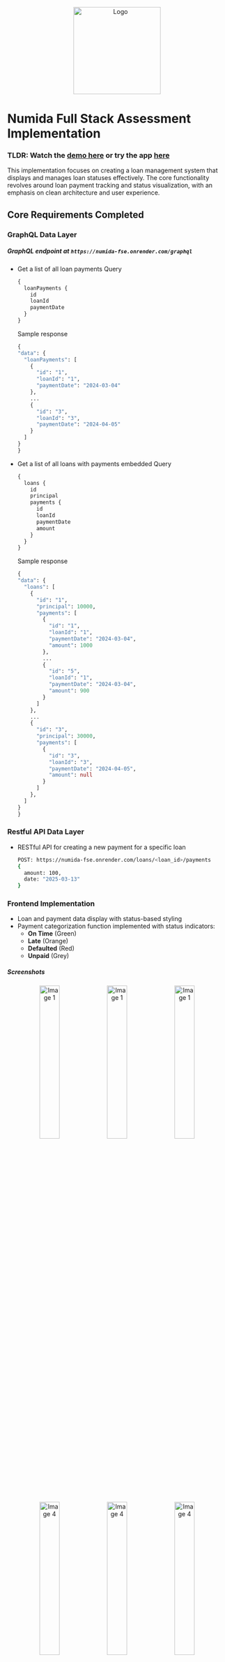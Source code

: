 <p align="center">
  <img src="./web/src/assets/logo.numida.png" alt="Logo" width="200">
</p>

# Numida Full Stack Assessment Implementation

### TLDR: Watch the [demo here](https://drive.google.com/file/d/1ciIAoplWAX2VnSb50BoON4SnNm3T-pf3/view?usp=sharing) or try the app [here](https://numida-fse.vercel.app)

This implementation focuses on creating a loan management system that displays and manages loan statuses effectively. The core functionality revolves around loan payment tracking and status visualization, with an emphasis on clean architecture and user experience.

## Core Requirements Completed

### GraphQL Data Layer

##### GraphQL endpoint at `https://numida-fse.onrender.com/graphql`

- Get a list of all loan payments
  Query

  ```graphql
  {
    loanPayments {
      id
      loanId
      paymentDate
    }
  }
  ```

  Sample response

  ```graphql
  {
  "data": {
    "loanPayments": [
      {
        "id": "1",
        "loanId": "1",
        "paymentDate": "2024-03-04"
      },
      ...
      {
        "id": "3",
        "loanId": "3",
        "paymentDate": "2024-04-05"
      }
    ]
  }
  }
  ```

- Get a list of all loans with payments embedded
  Query
  ```graphql
  {
    loans {
      id
      principal
      payments {
        id
        loanId
        paymentDate
        amount
      }
    }
  }
  ```
  Sample response
  ```graphql
  {
  "data": {
    "loans": [
      {
        "id": "1",
        "principal": 10000,
        "payments": [
          {
            "id": "1",
            "loanId": "1",
            "paymentDate": "2024-03-04",
            "amount": 1000
          },
          ...
          {
            "id": "5",
            "loanId": "1",
            "paymentDate": "2024-03-04",
            "amount": 900
          }
        ]
      },
      ...
      {
        "id": "3",
        "principal": 30000,
        "payments": [
          {
            "id": "3",
            "loanId": "3",
            "paymentDate": "2024-04-05",
            "amount": null
          }
        ]
      },
    ]
  }
  }
  ```

### Restful API Data Layer

- RESTful API for creating a new payment for a specific loan
  ```bash
  POST: https://numida-fse.onrender.com/loans/<loan_id>/payments 
  {
    amount: 100,
    date: "2025-03-13"
  }
  ```

### Frontend Implementation

- Loan and payment data display with status-based styling
- Payment categorization function implemented with status indicators:
  - **On Time** (Green)
  - **Late** (Orange)
  - **Defaulted** (Red)
  - **Unpaid** (Grey)

##### Screenshots
<p align="center">
  <img src="./screenshots/web-1.PNG" alt="Image 1" width="30%">
  <img src="./screenshots/web-2.PNG" alt="Image 1" width="30%">
  <img src="./screenshots/web-3.PNG" alt="Image 1" width="30%">
</p>
<p align="center">
  <img src="./screenshots/mobile-1.PNG" alt="Image 4" width="30%">
  <img src="./screenshots/mobile-2.PNG" alt="Image 4" width="30%">
  <img src="./screenshots/mobile-3.PNG" alt="Image 4" width="30%">
</p>


### Code Refactoring

- Improved `LoanCalculator` component with:
  - Form validation
  - Real-time calculations
  - Error handling

##### Screenshots
<table>
  <tr>
    <td style="padding-right: 20px;"><img src="./screenshots/loan-calc-web.PNG" alt="Image 1" width="100%"></td>
    <td><img src="./screenshots/loan-calc-mobile.PNG" alt="Image 2" width="100%"></td>
  </tr>
</table>

## Additional Implementations
- Added loans search filters
- Implemented error handling for API calls
- Added loading states for better UX
- Added tests for critical components
  ```bash
  npm run test:coverage
  ```

## Areas for Improvement

Given more time, these areas could be enhanced:

#### Authentication and Authorization
- Authenticate users before Read operation and ensure only priviledged users can Update or Delete

#### Data Management
- Implement an actual database for data storage. eg, Postgres or MongoDB
- Complete update and delete functionalities for priviledged users

### User Experience

- Add buttery smooth animations and styles
- Added accessibility features
- Added internationalization support for multi languages and currencies
- Add all CRUD operations according to access rights

### Testing
- Increase test coverage
- Add end-to-end testing


### Thank you
I really had a lot of fun working on this, thank you for the opportunity 💃🏻